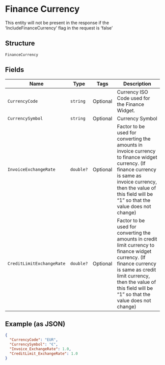 
# Finance Currency

This entity will not be present in the response if the ‘IncludeFinanceCurrency’ flag in the request is ‘false’

## Structure

`FinanceCurrency`

## Fields

| Name | Type | Tags | Description |
|  --- | --- | --- | --- |
| `CurrencyCode` | `string` | Optional | Currency ISO Code used for the Finance Widget. |
| `CurrencySymbol` | `string` | Optional | Currency Symbol |
| `InvoiceExchangeRate` | `double?` | Optional | Factor to be used for converting the amounts in invoice currency to finance widget currency. (If finance currency is same as invoice currency, then the value of this field will be “1” so that the value does not change) |
| `CreditLimitExchangeRate` | `double?` | Optional | Factor to be used for converting the amounts in credit limit currency to finance widget currency. (If finance currency is same as credit limit currency, then the value of this field will be “1” so that the value does not change) |

## Example (as JSON)

```json
{
  "CurrencyCode": "EUR",
  "CurrencySymbol": "€",
  "Invoice_ExchangeRate": 1.0,
  "CreditLimit_ExchangeRate": 1.0
}
```

